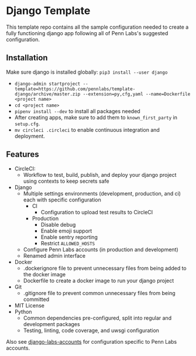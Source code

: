 # Django Template

This template repo contains all the sample configuration needed to create a fully functioning django app 
following all of Penn Labs's suggested configuration.

## Installation
Make sure django is installed globally: `pip3 install --user django`

- `django-admin startproject --template=https://github.com/pennlabs/template-django/archive/master.zip --extension=py,cfg,yaml --name=Dockerfile <project name>`
- `cd <project name>`
- `pipenv install --dev` to install all packages needed
- After creating apps, make sure to add them to `known_first_party` in `setup.cfg`.
- `mv circleci .circleci` to enable continuous integration and deployment.

## Features

* CircleCI:
  * Workflow to test, build, publish, and deploy your django project using contexts to keep secrets safe
* Django
  * Multiple settings environments (development, production, and ci) each with specific configuration
    * CI
      * Configuration to upload test results to CircleCI
    * Production
      * Disable debug
      * Enable emoji support
      * Enable sentry reporting
      * Restrict `ALLOWED_HOSTS`
  * Configure Penn Labs accounts (in production and development)
  * Renamed admin interface
* Docker
  * .dockerignore file to prevent unnecessary files from being added to the docker image
  * Dockerfile to create a docker image to run your django project
* Git
  * .gitignore file to prevent common unnecessary files from being committed
* MIT License
* Python
  * Common dependencies pre-configured, split into regular and development packages
  * Testing, linting, code coverage, and uwsgi configuration

Also see [django-labs-accounts](https://github.com/pennlabs/django-labs-accounts) for configuration specific to Penn Labs accounts.
